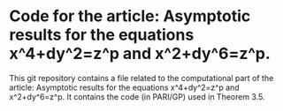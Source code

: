 # Code for the article: Asymptotic results for the equations x^4+dy^2=z^p and x^2+dy^6=z^p.

This git repository contains a file related to the computational part of the article: Asymptotic results for the equations x^4+dy^2=z^p and x^2+dy^6=z^p. It contains the code (in PARI/GP) used in Theorem 3.5.
